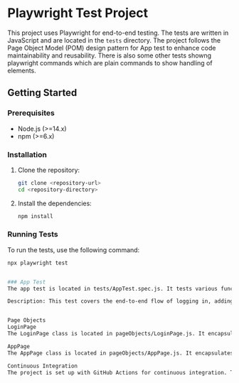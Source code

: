 # Playwright Test Project

This project uses Playwright for end-to-end testing. The tests are written in JavaScript and are located in the `tests` directory. The project follows the Page Object Model (POM) design pattern for App test to enhance code maintainability and reusability.
There is also some other tests showng playwright commands which are plain commands to show handling of elements.

## Getting Started

### Prerequisites

- Node.js (>=14.x)
- npm (>=6.x)

### Installation

1. Clone the repository:
    ```sh
    git clone <repository-url>
    cd <repository-directory>
    ```

2. Install the dependencies:
    ```sh
    npm install
    ```

### Running Tests

To run the tests, use the following command:
```sh
npx playwright test


### App Test
The app test is located in tests/AppTest.spec.js. It tests various functionalities of the application.

Description: This test covers the end-to-end flow of logging in, adding a product to the cart, checking out, and verifying the order details.


Page Objects
LoginPage
The LoginPage class is located in pageObjects/LoginPage.js. It encapsulates the interactions with the login page.

AppPage
The AppPage class is located in pageObjects/AppPage.js. It encapsulates the interactions with the application page.

Continuous Integration
The project is set up with GitHub Actions for continuous integration. The workflow file is located at .github/workflows/playwright.yml.